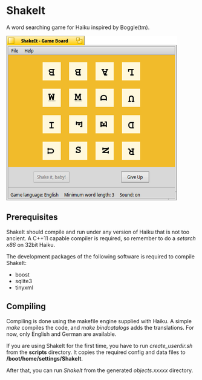 # ShakeIt

A word searching game for Haiku inspired by Boggle(tm).


![Screenshot](./images/screenshot.png)

## Prerequisites
ShakeIt should compile and run under any version of Haiku that is not too ancient. 
A C++11 capable compiler is required, so remember to do a *setarch x86* on 32bit Haiku. 

The development packages of the following software is required to compile ShakeIt:
- boost
- sqlite3
- tinyxml


## Compiling 
Compiling is done using the makefile engine supplied with Haiku. A simple *make* compiles the code,
and *make bindcatalogs* adds the translations. For now, only English and German are available. 

If you are using ShakeIt for the first time, you have to run *create_userdir.sh* from the **scripts** directory.
It copies the required config and data files to **/boot/home/settings/ShakeIt**.

After that, you can run *ShakeIt* from the generated *objects.xxxxx* directory. 



